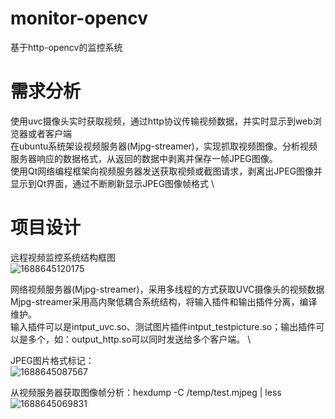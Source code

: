 # monitor-opencv
基于http-opencv的监控系统

# 需求分析
使用uvc摄像头实时获取视频，通过http协议传输视频数据，并实时显示到web浏览器或者客户端 \
在ubuntu系统架设视频服务器(Mjpg-streamer)，实现抓取视频图像。分析视频服务器响应的数据格式，从返回的数据中剥离并保存一帧JPEG图像。 \
使用Qt网络编程框架向视频服务器发送获取视频或截图请求，剥离出JPEG图像并显示到Qt界面，通过不断刷新显示JPEG图像帧格式 \

# 项目设计
远程视频监控系统结构框图 \
![1688645120175](https://github.com/X9475/monitor-opencv/assets/102901627/2554c734-0294-4608-83f8-a3c8b0b024f6)

网络视频服务器(Mjpg-streamer)，采用多线程的方式获取UVC摄像头的视频数据 \
Mjpg-streamer采用高内聚低耦合系统结构，将输入插件和输出插件分离，编译维护。 \
输入插件可以是intput_uvc.so、测试图片插件intput_testpicture.so；输出插件可以是多个，如：output_http.so可以同时发送给多个客户端。 \

JPEG图片格式标记：\
![1688645087567](https://github.com/X9475/monitor-opencv/assets/102901627/34fe259b-62c1-4512-b5e5-3122895437d7)

从视频服务器获取图像帧分析：hexdump -C /temp/test.mjpeg | less
![1688645069831](https://github.com/X9475/monitor-opencv/assets/102901627/69dd48d0-083a-4826-9bb1-a739eed2aae3)

  


